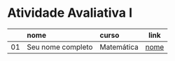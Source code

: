# Atividade Avaliativa I

|     |nome               | curso      | link  
|:---:|:------------------|:-----------|:-----:
| 01  | Seu nome completo | Matemática | [nome](https://github.com/icaro-freire/estat_2020.1/tree/main/05_atividade-avaliativa-I)